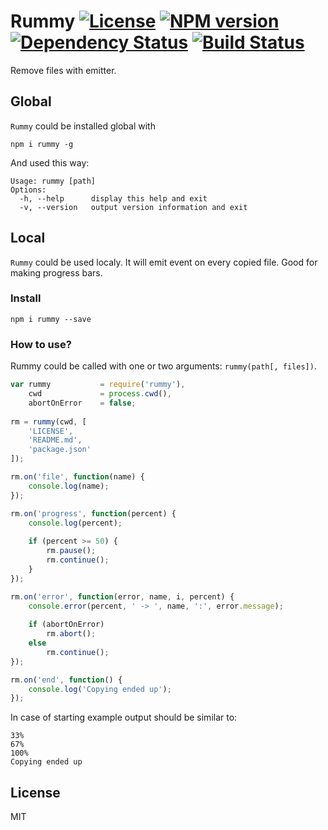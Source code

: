 # Rummy [![License][LicenseIMGURL]][LicenseURL] [![NPM version][NPMIMGURL]][NPMURL] [![Dependency Status][DependencyStatusIMGURL]][DependencyStatusURL] [![Build Status][BuildStatusIMGURL]][BuildStatusURL]

Remove files with emitter.

## Global

`Rummy` could be installed global with

```
npm i rummy -g
```
And used this way:

```
Usage: rummy [path]
Options:
  -h, --help      display this help and exit
  -v, --version   output version information and exit
```

## Local

`Rummy` could be used localy. It will emit event on every copied file.
Good for making progress bars.

### Install

```
npm i rummy --save
```

### How to use?
Rummy could be called with one or two arguments: `rummy(path[, files])`.

```js
var rummy           = require('rummy'),
    cwd             = process.cwd(),
    abortOnError    = false;
    
rm = rummy(cwd, [
    'LICENSE',
    'README.md',
    'package.json'
]);

rm.on('file', function(name) {
    console.log(name);
});

rm.on('progress', function(percent) {
    console.log(percent);
    
    if (percent >= 50) {
        rm.pause();
        rm.continue();
    }
});

rm.on('error', function(error, name, i, percent) {
    console.error(percent, ' -> ', name, ':', error.message);
    
    if (abortOnError)
        rm.abort();
    else
        rm.continue();
});

rm.on('end', function() {
    console.log('Copying ended up');
});
```

In case of starting example output should be similar to:

```
33%
67%
100%
Copying ended up
```

## License

MIT

[NPMIMGURL]:                https://img.shields.io/npm/v/rummy.svg?style=flat
[BuildStatusIMGURL]:        https://img.shields.io/travis/coderaiser/node-rummy/master.svg?style=flat
[DependencyStatusIMGURL]:   https://img.shields.io/gemnasium/coderaiser/node-rummy.svg?style=flat
[LicenseIMGURL]:            https://img.shields.io/badge/license-MIT-317BF9.svg?style=flat
[NPMURL]:                   https://npmjs.org/package/rummy "npm"
[BuildStatusURL]:           https://travis-ci.org/coderaiser/node-rummy  "Build Status"
[DependencyStatusURL]:      https://gemnasium.com/coderaiser/node-rummy "Dependency Status"
[LicenseURL]:               https://tldrlegal.com/license/mit-license "MIT License"

